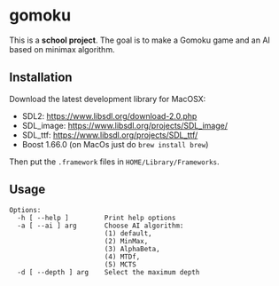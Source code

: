 # gomoku

This is a **school project**. The goal is to make a Gomoku game and an AI based on minimax algorithm.

## Installation

Download the latest development library for MacOSX:

- SDL2: https://www.libsdl.org/download-2.0.php
- SDL_image: https://www.libsdl.org/projects/SDL_image/
- SDL_ttf: https://www.libsdl.org/projects/SDL_ttf/
- Boost 1.66.0 (on MacOs just do `brew install brew`)

Then put the `.framework` files in `HOME/Library/Frameworks`.

## Usage

```
Options:
  -h [ --help ]         Print help options
  -a [ --ai ] arg       Choose AI algorithm:
                        (1) default,
                        (2) MinMax,
                        (3) AlphaBeta,
                        (4) MTDf,
                        (5) MCTS
  -d [ --depth ] arg    Select the maximum depth
```

